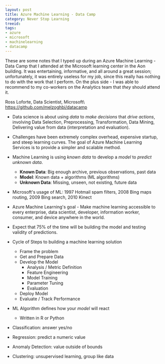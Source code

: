 ```yaml
---
layout: post
title: Azure Machine Learning - Data Camp
category: Never Stop Learning
treeid: 
tags:
- azure
- microsoft
- machinelearning
- datacamp
---
```


These are some notes that I typed up during an Azure Machine Learning - Data Camp that I attended at the Microsoft learning center in the Aon building. It was entertaining, informative, and all around a great session; unfortunately, it was entirely useless for my job, since this really has nothing to do with the work that I perform. On the plus side - I was able to recommend to my co-workers on the Analytics team that _they_ should attend it.


Ross Loforte, Data Scientist, Microsoft\\
https://github.com/melzoghbi/datacamp

- Data science is about using _data_ to _make decisions_ that _drive actions_, involving Data Selection, Preprocessing, Transformation, Data Mining, Delivering value from data (interpretation and evaluation).
- Challenges have been extremely complex overhead, expensive startup, and steep learning curves. The goal of Azure Machine Learning Services is to provide a simpler and scalable method.
- Machine Learning is using _known data_ to develop a _model_ to _predict unknown data_.
  - **Known Data**: Big enough archive, previous observations, past data
  - **Model**: Known data + algorithms (ML algorithms)
  - **Unknown Data**: Missing, unseen, not existing, future data
- Microsoft's usage of ML: 1997 Hotmail spam filters, 2008 Bing maps routing, 2009 Bing search, 2010 Kinect
- Azure Machine Learning's goal - Make machine learning accessible to every enterprise, data scientist, developer, information worker, consumer, and device anywhere in the world.

- Expect that 75% of the time will be building the model and testing validity of predictions.
- Cycle of Steps to building a machine learning solution
  - Frame the problem
  - Get and Prepare Data
  - Develop the Model
    - Analysis / Metric Definition
    - Feature Engineering
    - Model Training
    - Parameter Tuning
    - Evaluation
  - Deploy Model
  - Evaluate / Track Performance


- ML Algorithm defines how your _model_ will react
  - Written in R or Python


- Classification: answer yes/no
- Regression: predict a numeric value
- Anomaly Detection: value outside of bounds
- Clustering: unsupervised learning, group like data
